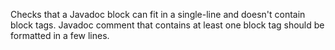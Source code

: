Checks that a Javadoc block can fit in a single-line and doesn't contain
block tags. Javadoc comment that contains at least one block tag should
be formatted in a few lines.
